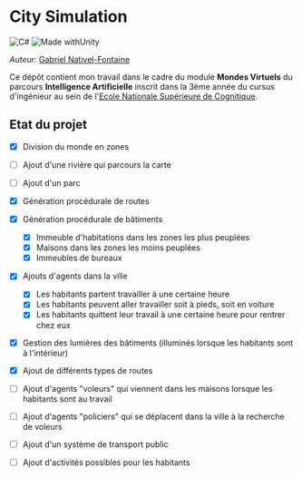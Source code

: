 # City Simulation

![C#](https://img.shields.io/badge/C#-7.3-green.svg?&logoColor=white) ![Made withUnity](https://img.shields.io/badge/Unity-2019.4.14-blue.svg?logo=unity&logoColor=white)

_Auteur:_ [Gabriel Nativel-Fontaine](mailto:gnativ910e@ensc.fr)

Ce dépôt contient mon travail dans le cadre du module **Mondes Virtuels** du parcours **Intelligence Artificielle** inscrit dans la 3ème année du cursus d'ingénieur au sein de l'[Ecole Nationale Supérieure de Cognitique](http://www.ensc.fr).

## Etat du projet

- [x] Division du monde en zones
- [ ] Ajout d'une rivière qui parcours la carte
- [ ] Ajout d'un parc
- [x] Génération procédurale de routes
- [x] Génération procédurale de bâtiments
  - [x] Immeuble d'habitations dans les zones les plus peuplées
  - [x] Maisons dans les zones les moins peuplées
  - [x] Immeubles de bureaux
- [x] Ajouts d'agents dans la ville
  - [x] Les habitants partent travailler à une certaine heure
  - [x] Les habitants peuvent aller travailler soit à pieds, soit en voiture
  - [x] Les habitants quittent leur travail à une certaine heure pour rentrer chez eux
- [x] Gestion des lumières des bâtiments (illuminés lorsque les habitants sont à l'intérieur)
- [x] Ajout de différents types de routes
- [ ] Ajout d'agents "voleurs" qui viennent dans les maisons lorsque les habitants sont au travail
- [ ] Ajout d'agents "policiers" qui se déplacent dans la ville à la recherche de voleurs
- [ ] Ajout d'un système de transport public
- [ ] Ajout d'activités possibles pour les habitants



